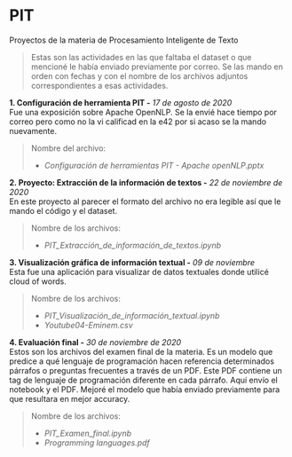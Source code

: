 # PIT
Proyectos de la materia de Procesamiento Inteligente de Texto

>Estas son las actividades en las que faltaba el dataset o que mencioné le había enviado previamente por correo. Se las mando en orden con fechas y con el nombre de los archivos adjuntos correspondientes a esas actividades.



**1. Configuración de herramienta PIT -** *17 de agosto de 2020*<br>
Fue una exposición sobre Apache OpenNLP. Se la envié hace tiempo por correo pero como no la vi calificad en la e42 por si acaso se la mando nuevamente.
 
 >Nombre del archivo:
 > - *Configuración de herramientas PIT - Apache openNLP.pptx*




**2.  Proyecto: Extracción de la información de textos -** *22 de noviembre de 2020*<br>
En este proyecto al parecer el formato del archivo no era legible así que le mando el código y el dataset.

>Nombre de los archivos:
> - *PIT_Extracción_de_información_de_textos.ipynb*




**3. Visualización gráfica de información textual -** *09 de noviembre*<br>
Esta fue una aplicación para visualizar de datos textuales donde utilicé cloud of words.

>Nombre de los archivos:
> - *PIT_Visualización_de_información_textual.ipynb*
> - *Youtube04-Eminem.csv*




**4. Evaluación final -** *30 de noviembre de 2020*<br>
Estos son los archivos del examen final de la materia. Es un modelo que predice a qué lenguaje de programación hacen referencia determinados párrafos o preguntas frecuentes a través de un PDF. Este PDF contiene un tag de lenguaje de programación diferente en cada párrafo. Aquí envío el notebook y el PDF. Mejoré el modelo que había enviado previamente para que resultara en mejor accuracy.

>Nombre de los archivos:
> - *PIT_Examen_final.ipynb*
> - *Programming languages.pdf*

